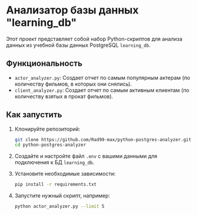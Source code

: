 # Анализатор базы данных "learning_db"
Этот проект представляет собой набор Python-скриптов для анализа 
данных из учебной базы данных PostgreSQL `learning_db`.

## Функциональность

*   `actor_analyzer.py`: Создает отчет по самым популярным актерам 
(по количеству фильмов, в которых они снялись).
*   `client_analyzer.py`: Создает отчет по самым активным клиентам 
(по количеству взятых в прокат фильмов).

## Как запустить

1.  Клонируйте репозиторий:
    ```bash
    git clone https://github.com/Rad99-max/python-postgres-analyzer.git
    cd python-postgres-analyzer
    ```
2.  Создайте и настройте файл `.env` с вашими данными для 
подключения к БД `learning_db`.


3.  Установите необходимые зависимости:
    ```bash
    pip install -r requirements.txt
    ```

4.  Запустите нужный скрипт, например:
    ```bash
    python actor_analyzer.py --limit 5
    ```
